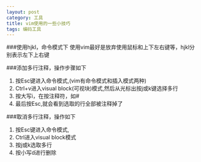```yaml
---
layout: post
category: 工具
title: vim使用的一些小技巧
tags: 编码工具
---
```


###使用hjkl，命令模式下
使用vim最好是放弃使用鼠标和上下左右键等，hjkl分别表示左下上右键


###添加多行注释，操作步骤如下
1. 按Esc键进入命令模式,(vim有命令模式和插入模式两种)
2. Ctrl+v进入visual block(可视块)模式,然后从光标出按j或k键选择多行
3. 按大写i，在按注释符，如#
4. 最后按Esc,就会看到选取的行全部被注释掉了

###取消多行注释，操作如下
1. 按Esc键进入命令模式,
2. Ctrl进入visual block模式
3. 按j或k选取多行
4. 按小写d进行删除